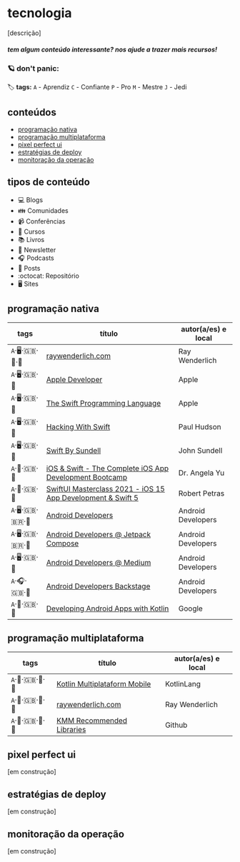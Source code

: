 # tecnologia

[descrição]


##### _tem algum conteúdo interessante? nos ajude a trazer mais recursos!_


### :ringed_planet: don't panic:

:label: **tags:**
`A` - Aprendiz
`C` - Confiante
`P` - Pro
`M` - Mestre
`J` - Jedi

## conteúdos
  - [programação nativa](https://github.com/enjoei/career/tree/master/apps/tecnologia#programação-nativa)
  - [programação multiplataforma](https://github.com/enjoei/career/tree/master/apps/tecnologia#programação-multiplataforma)
  - [pixel perfect ui](https://github.com/enjoei/career/tree/master/apps/tecnologia#pixel-perfect-ui)
  - [estratégias de deploy](https://github.com/enjoei/career/tree/master/apps/tecnologia#estratégias-de-deploy)
  - [monitoração da operação](https://github.com/enjoei/career/tree/master/apps/tecnologia#monitoração-da-operação)

## tipos de conteúdo
- :computer: Blogs
- :family: Comunidades
- :video_camera: Conferências
- :open_book: Cursos
- :books: Livros
- :newspaper: Newsletter
- :headphones: Podcasts
- :bookmark_tabs: Posts
- :octocat: Repositório
- :desktop_computer: Sites

## programação nativa
| tags 	| título    	| autor(a/es) e local |
|-----------	|-----------	|-----------	|
| `A`‧:desktop_computer:‧:uk:‧:robot:‧:apple: | [raywenderlich.com](https://www.raywenderlich.com) | Ray Wenderlich |
| `A`‧:desktop_computer:‧:uk:‧:apple: | [Apple Developer](https://developer.apple.com/) | Apple |
| `A`‧:desktop_computer:‧:uk:‧:apple: | [The Swift Programming Language](https://docs.swift.org/swift-book/) | Apple |
| `A`‧:desktop_computer:‧:uk:‧:apple: | [Hacking With Swift](https://www.hackingwithswift.com/) | Paul Hudson |
| `A`‧:desktop_computer:‧:uk:‧:apple: | [Swift By Sundell](https://www.swiftbysundell.com/articles/) | John Sundell |
| `A`‧:open_book:‧:uk:‧:apple: | [iOS & Swift - The Complete iOS App Development Bootcamp](https://www.udemy.com/course/ios-13-app-development-bootcamp/) | Dr. Angela Yu |
| `A`‧:open_book:‧:uk:‧:apple: | [SwiftUI Masterclass 2021 - iOS 15 App Development & Swift 5](https://www.udemy.com/course/swiftui-masterclass-course-ios-development-with-swift/) | Robert Petras |
| `A`‧:desktop_computer:‧:uk:‧:brazil:‧:robot: | [Android Developers](https://developer.android.com/) | Android Developers |
| `A`‧:desktop_computer:‧:uk:‧:brazil:‧:robot: | [Android Developers @ Jetpack Compose](https://developer.android.com/jetpack/compose) | Android Developers |
| `A`‧:desktop_computer:‧:uk:‧:robot: | [Android Developers @ Medium](https://medium.com/androiddevelopers) | Android Developers |
| `A`‧:headphones:‧:uk:‧:robot: | [Android Developers Backstage](https://adbackstage.libsyn.com) | Android Developers |
| `A`‧:open_book:‧:uk:‧:robot: | [Developing Android Apps with Kotlin](https://www.udacity.com/course/developing-android-apps-with-kotlin--ud9012) | Google |

## programação multiplataforma
| tags 	| título    	| autor(a/es) e local |
|-----------	|-----------	|-----------	|
| `A`‧:open_book:‧:uk:‧:robot:‧:apple:| [Kotlin Multiplataform Mobile](https://kotlinlang.org/docs/kmm-overview.html) | KotlinLang |
| `A`‧:open_book:‧:uk:‧:robot:‧:apple:| [raywenderlich.com](https://www.raywenderlich.com/19144111-kotlin-multiplatform-project-for-android-and-ios-getting-started) | Ray Wenderlich |
| `A`‧:open_book:‧:uk:‧:robot:‧:apple:| [KMM Recommended Libraries](https://github.com/AAkira/Kotlin-Multiplatform-Libraries) | Github |

## pixel perfect ui
[em construção]

## estratégias de deploy
[em construção]

## monitoração da operação
[em construção]
